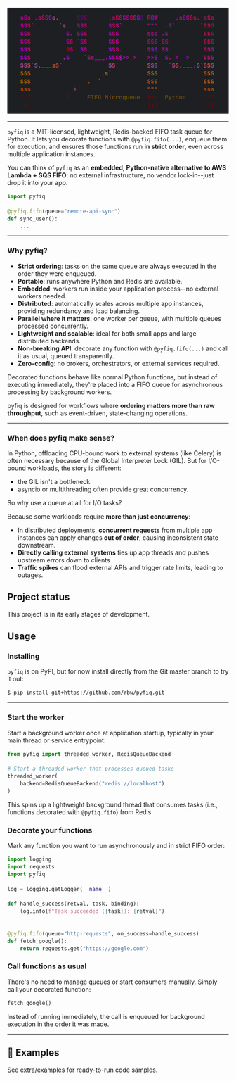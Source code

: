 <p align="center">
  <img src="extra/logo.png" alt="pyfiq Logo" width="592">
</p>

---
`pyfiq` is a MIT-licensed, lightweight, Redis-backed FIFO task queue for Python. It lets you decorate functions with `@pyfiq.fifo(...)`, enqueue them for execution, and ensures those functions run **in strict order**, even across multiple application instances.  

You can think of `pyfiq` as an **embedded, Python-native alternative to AWS Lambda + SQS FIFO**: no external infrastructure, no vendor lock-in--just drop it into your app.

```python
import pyfiq

@pyfiq.fifo(queue="remote-api-sync")
def sync_user():
    ...
```
         

---

### Why pyfiq?  

- **Strict ordering**: tasks on the same queue are always executed in the order they were enqueued.  
- **Portable**: runs anywhere Python and Redis are available.  
- **Embedded**: workers run inside your application process--no external workers needed.  
- **Distributed**: automatically scales across multiple app instances, providing redundancy and load balancing.  
- **Parallel where it matters**: one worker per queue, with multiple queues processed concurrently. 
- **Lightweight and scalable**: ideal for both small apps and large distributed backends.  
- **Non-breaking API**: decorate any function with `@pyfiq.fifo(...)` and call it as usual, queued transparently.  
- **Zero-config**: no brokers, orchestrators, or external services required.  

Decorated functions behave like normal Python functions, but instead of executing immediately, they're placed into a FIFO queue for asynchronous processing by background workers.  

pyfiq is designed for workflows where **ordering matters more than raw throughput**, such as event-driven, state-changing operations.

---

### When does pyfiq make sense?  

In Python, offloading CPU-bound work to external systems (like Celery) is often necessary because of the Global Interpreter Lock (GIL). But for I/O-bound workloads, the story is different:  
- the GIL isn't a bottleneck.  
- asyncio or multithreading often provide great concurrency.

So why use a queue at all for I/O tasks?  

Because some workloads require **more than just concurrency**:  

- In distributed deployments, **concurrent requests** from multiple app instances can apply changes **out of order**, causing inconsistent state downstream.
- **Directly calling external systems** ties up app threads and pushes upstream errors down to clients
- **Traffic spikes** can flood external APIs and trigger rate limits, leading to outages.  

## Project status

This project is in its early stages of development.

## Usage

### Installing

`pyfiq` is on PyPI, but for now install directly from the Git master branch to try it out:

```bash
$ pip install git+https://github.com/rbw/pyfiq.git
```

---

### Start the worker

Start a background worker once at application startup, typically in your main thread or service entrypoint:

```python
from pyfiq import threaded_worker, RedisQueueBackend

# Start a threaded worker that processes queued tasks
threaded_worker(
    backend=RedisQueueBackend("redis://localhost")
)
```

This spins up a lightweight background thread that consumes tasks (i.e., functions decorated with `@pyfiq.fifo`) from Redis.


### Decorate your functions

Mark any function you want to run asynchronously and in strict FIFO order:

```python
import logging
import requests
import pyfiq

log = logging.getLogger(__name__)

def handle_success(retval, task, binding):
    log.info(f"Task succeeded ({task}): {retval}")


@pyfiq.fifo(queue="http-requests", on_success=handle_success)
def fetch_google():
    return requests.get("https://google.com")
```

### Call functions as usual

There's no need to manage queues or start consumers manually. Simply call your decorated function:

```python
fetch_google()
```

Instead of running immediately, the call is enqueued for background execution in the order it was made.


---

## 📖 Examples

See [extra/examples](./extra/examples) for ready-to-run code samples.  
